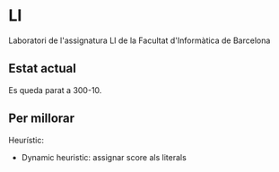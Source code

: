 # LI
Laboratori de l'assignatura LI de la Facultat d'Informàtica de Barcelona
## Estat actual
Es queda parat a 300-10.
## Per millorar
Heurístic:
* Dynamic heuristic: assignar score als literals
